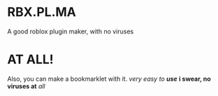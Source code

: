RBX.PL.MA
=========

A good roblox plugin maker, with no viruses

AT ALL!
=======

Also, you can make a bookmarklet with it.
*very easy to* ***use***
**i swear, no viruses at** *all*
